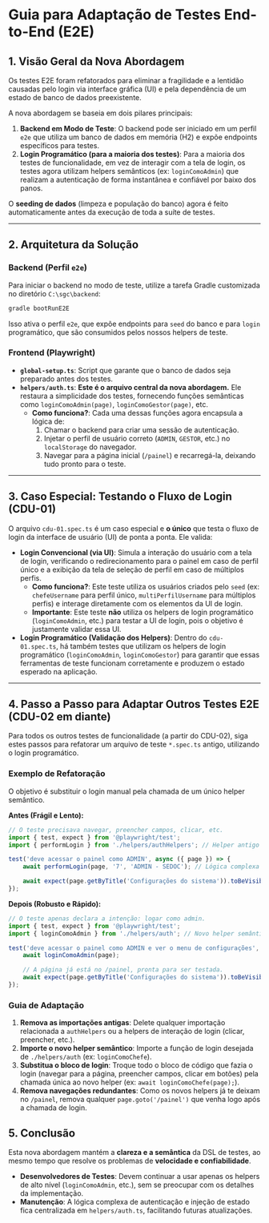 # Guia para Adaptação de Testes End-to-End (E2E)

## 1. Visão Geral da Nova Abordagem

Os testes E2E foram refatorados para eliminar a fragilidade e a lentidão causadas pelo login via interface gráfica (UI) e pela dependência de um estado de banco de dados preexistente.

A nova abordagem se baseia em dois pilares principais:

1.  **Backend em Modo de Teste**: O backend pode ser iniciado em um perfil `e2e` que utiliza um banco de dados em memória (H2) e expõe endpoints específicos para testes.
2.  **Login Programático (para a maioria dos testes)**: Para a maioria dos testes de funcionalidade, em vez de interagir com a tela de login, os testes agora utilizam helpers semânticos (ex: `loginComoAdmin`) que realizam a autenticação de forma instantânea e confiável por baixo dos panos.

O **seeding de dados** (limpeza e população do banco) agora é feito automaticamente antes da execução de toda a suíte de testes.

---

## 2. Arquitetura da Solução

### Backend (Perfil `e2e`)

Para iniciar o backend no modo de teste, utilize a tarefa Gradle customizada no diretório `C:\sgc\backend`:

```bash
gradle bootRunE2E
```

Isso ativa o perfil `e2e`, que expõe endpoints para `seed` do banco e para `login` programático, que são consumidos pelos nossos helpers de teste.

### Frontend (Playwright)

-   **`global-setup.ts`**: Script que garante que o banco de dados seja preparado antes dos testes.
-   **`helpers/auth.ts`**: **Este é o arquivo central da nova abordagem.** Ele restaura a simplicidade dos testes, fornecendo funções semânticas como `loginComoAdmin(page)`, `loginComoGestor(page)`, etc.
    -   **Como funciona?**: Cada uma dessas funções agora encapsula a lógica de:
        1.  Chamar o backend para criar uma sessão de autenticação.
        2.  Injetar o perfil de usuário correto (`ADMIN`, `GESTOR`, etc.) no `localStorage` do navegador.
        3.  Navegar para a página inicial (`/painel`) e recarregá-la, deixando tudo pronto para o teste.

---

## 3. Caso Especial: Testando o Fluxo de Login (CDU-01)

O arquivo `cdu-01.spec.ts` é um caso especial e **o único** que testa o fluxo de login da interface de usuário (UI) de ponta a ponta. Ele valida:

-   **Login Convencional (via UI)**: Simula a interação do usuário com a tela de login, verificando o redirecionamento para o painel em caso de perfil único e a exibição da tela de seleção de perfil em caso de múltiplos perfis.
    -   **Como funciona?**: Este teste utiliza os usuários criados pelo `seed` (ex: `chefeUsername` para perfil único, `multiPerfilUsername` para múltiplos perfis) e interage diretamente com os elementos da UI de login.
    -   **Importante**: Este teste **não** utiliza os helpers de login programático (`loginComoAdmin`, etc.) para testar a UI de login, pois o objetivo é justamente validar essa UI.
-   **Login Programático (Validação dos Helpers)**: Dentro do `cdu-01.spec.ts`, há também testes que utilizam os helpers de login programático (`loginComoAdmin`, `loginComoGestor`) para garantir que essas ferramentas de teste funcionam corretamente e produzem o estado esperado na aplicação.

---

## 4. Passo a Passo para Adaptar Outros Testes E2E (CDU-02 em diante)

Para todos os outros testes de funcionalidade (a partir do CDU-02), siga estes passos para refatorar um arquivo de teste `*.spec.ts` antigo, utilizando o login programático.

### Exemplo de Refatoração

O objetivo é substituir o login manual pela chamada de um único helper semântico.

**Antes (Frágil e Lento):**

```typescript
// O teste precisava navegar, preencher campos, clicar, etc.
import { test, expect } from '@playwright/test';
import { performLogin } from './helpers/authHelpers'; // Helper antigo

test('deve acessar o painel como ADMIN', async ({ page }) => {
    await performLogin(page, '7', 'ADMIN - SEDOC'); // Lógica complexa de UI

    await expect(page.getByTitle('Configurações do sistema')).toBeVisible();
});
```

**Depois (Robusto e Rápido):**

```typescript
// O teste apenas declara a intenção: logar como admin.
import { test, expect } from '@playwright/test';
import { loginComoAdmin } from './helpers/auth'; // Novo helper semântico

test('deve acessar o painel como ADMIN e ver o menu de configurações', async ({ page }) => {
    await loginComoAdmin(page);

    // A página já está no /painel, pronta para ser testada.
    await expect(page.getByTitle('Configurações do sistema')).toBeVisible();
});
```

### Guia de Adaptação

1.  **Remova as importações antigas**: Delete qualquer importação relacionada a `authHelpers` ou a helpers de interação de login (clicar, preencher, etc.).
2.  **Importe o novo helper semântico**: Importe a função de login desejada de `./helpers/auth` (ex: `loginComoChefe`).
3.  **Substitua o bloco de login**: Troque todo o bloco de código que fazia o login (navegar para a página, preencher campos, clicar em botões) pela chamada única ao novo helper (ex: `await loginComoChefe(page);`).
4.  **Remova navegações redundantes**: Como os novos helpers já te deixam no `/painel`, remova qualquer `page.goto('/painel')` que venha logo após a chamada de login.

## 5. Conclusão

Esta nova abordagem mantém a **clareza e a semântica** da DSL de testes, ao mesmo tempo que resolve os problemas de **velocidade e confiabilidade**.

-   **Desenvolvedores de Testes**: Devem continuar a usar apenas os helpers de alto nível (`loginComoAdmin`, etc.), sem se preocupar com os detalhes da implementação.
-   **Manutenção**: A lógica complexa de autenticação e injeção de estado fica centralizada em `helpers/auth.ts`, facilitando futuras atualizações.
